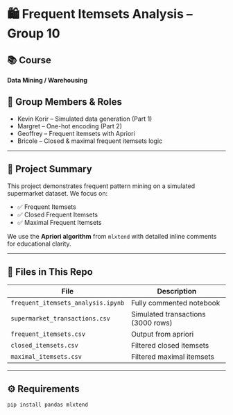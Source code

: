 # 🛍️ Frequent Itemsets Analysis – Group 10

## 📚 Course
**Data Mining / Warehousing**

## 👥 Group Members & Roles

- Kevin Korir – Simulated data generation (Part 1)
- Margret – One-hot encoding (Part 2)
- Geoffrey – Frequent itemsets with Apriori
- Bricole – Closed & maximal frequent itemsets logic

---

## 📌 Project Summary

This project demonstrates frequent pattern mining on a simulated supermarket dataset. We focus on:

- ✅ Frequent Itemsets  
- ✅ Closed Frequent Itemsets  
- ✅ Maximal Frequent Itemsets

We use the **Apriori algorithm** from `mlxtend` with detailed inline comments for educational clarity.

---

## 📁 Files in This Repo

| File                          | Description                                 |
|-------------------------------|---------------------------------------------|
| `frequent_itemsets_analysis.ipynb` | Fully commented notebook |
| `supermarket_transactions.csv`     | Simulated transactions (3000 rows) |
| `frequent_itemsets.csv`            | Output from apriori |
| `closed_itemsets.csv`              | Filtered closed itemsets |
| `maximal_itemsets.csv`             | Filtered maximal itemsets |

---

## ⚙️ Requirements

```bash
pip install pandas mlxtend
